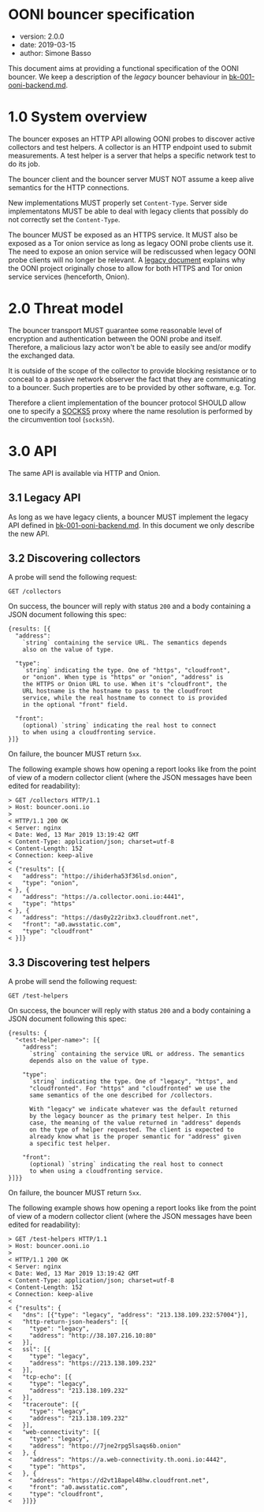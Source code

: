 # OONI bouncer specification

* version: 2.0.0
* date: 2019-03-15
* author: Simone Basso

This document aims at providing a functional specification of the
OONI bouncer. We keep a description of the _legacy_ bouncer behaviour
in [bk-001-ooni-backend.md](bk-001-ooni-backend.md).

# 1.0 System overview

The bouncer exposes an HTTP API allowing OONI probes to discover
active collectors and test helpers. A collector is an HTTP endpoint
used to submit measurements. A test helper is a server that helps
a specific network test to do its job.

The bouncer client and the bouncer server MUST NOT assume a keep
alive semantics for the HTTP connections.

New implementations MUST properly set `Content-Type`. Server side
implementatons MUST be able to deal with legacy clients that possibly
do not correctly set the `Content-Type`.

The bouncer MUST be exposed as an HTTPS service. It MUST also be exposed as
a Tor onion service as long as legacy OONI probe clients use it. The need
to expose an onion service will be rediscussed when legacy OONI probe
clients will no longer be relevant. A [legacy document](
https://ooni.torproject.org/docs/architecture.html)
explains why the OONI project originally chose to allow for both HTTPS
and Tor onion service services (henceforth, Onion).

# 2.0 Threat model

The bouncer transport MUST guarantee some reasonable level of encryption
and authentication between the OONI probe and itself. Therefore, a malicious
lazy actor won't be able to easily see and/or modify the exchanged data.

It is outside of the scope of the collector to provide blocking resistance or
to conceal to a passive network observer the fact that they are communicating to
a bouncer. Such properties are to be provided by other software, e.g. Tor.

Therefore a client implementation of the bouncer protocol SHOULD allow one
to specify a [SOCKS5](https://tools.ietf.org/html/rfc1928) proxy where the
name resolution is performed by the circumvention tool (`socks5h`).

# 3.0 API

The same API is available via HTTP and Onion.

## 3.1 Legacy API

As long as we have legacy clients, a bouncer MUST implement the legacy
API defined in [bk-001-ooni-backend.md](bk-001-ooni-backend.md). In
this document we only describe the new API.

## 3.2 Discovering collectors

A probe will send the following request:

    GET /collectors

On success, the bouncer will reply with status `200` and a body
containing a JSON document following this spec:

    {results: [{
      "address":
        `string` containing the service URL. The semantics depends
        also on the value of type.
      
      "type":
        `string` indicating the type. One of "https", "cloudfront",
        or "onion". When type is "https" or "onion", "address" is
        the HTTPS or Onion URL to use. When it's "cloudfront", the
        URL hostname is the hostname to pass to the cloudfront
        service, while the real hostname to connect to is provided
        in the optional "front" field.
      
      "front":
        (optional) `string` indicating the real host to connect
        to when using a cloudfronting service.
    }]}

On failure, the bouncer MUST return `5xx`.

The following example shows how opening a report looks like from
the point of view of a modern collector client (where the JSON
messages have been edited for readability):

```
> GET /collectors HTTP/1.1
> Host: bouncer.ooni.io
>
< HTTP/1.1 200 OK
< Server: nginx
< Date: Wed, 13 Mar 2019 13:19:42 GMT
< Content-Type: application/json; charset=utf-8
< Content-Length: 152
< Connection: keep-alive
< 
< {"results": [{
<   "address": "httpo://ihiderha53f36lsd.onion",
<   "type": "onion",
< }, {
<   "address": "https://a.collector.ooni.io:4441",
<   "type": "https"
< }, {
<   "address": "https://das0y2z2ribx3.cloudfront.net",
<   "front": "a0.awsstatic.com",
<   "type": "cloudfront"
< }]}
```

## 3.3 Discovering test helpers

A probe will send the following request:

    GET /test-helpers

On success, the bouncer will reply with status `200` and a body
containing a JSON document following this spec:

    {results: {
      "<test-helper-name>": [{
        "address":
          `string` containing the service URL or address. The semantics
          depends also on the value of type.
      
        "type":
          `string` indicating the type. One of "legacy", "https", and
          "cloudfronted". For "https" and "cloudfronted" we use the
          same semantics of the one described for /collectors.

          With "legacy" we indicate whatever was the default returned
          by the legacy bouncer as the primary test helper. In this
          case, the meaning of the value returned in "address" depends
          on the type of helper requested. The client is expected to
          already know what is the proper semantic for "address" given
          a specific test helper.
      
        "front":
          (optional) `string` indicating the real host to connect
          to when using a cloudfronting service.
    }]}}

On failure, the bouncer MUST return `5xx`.

The following example shows how opening a report looks like from
the point of view of a modern collector client (where the JSON
messages have been edited for readability):

```
> GET /test-helpers HTTP/1.1
> Host: bouncer.ooni.io
>
< HTTP/1.1 200 OK
< Server: nginx
< Date: Wed, 13 Mar 2019 13:19:42 GMT
< Content-Type: application/json; charset=utf-8
< Content-Length: 152
< Connection: keep-alive
< 
< {"results": {
<   "dns": [{"type": "legacy", "address": "213.138.109.232:57004"}],
<   "http-return-json-headers": [{
<     "type": "legacy",
<     "address": "http://38.107.216.10:80"
<   }],
<   ssl": [{
<     "type": "legacy",
<     "address": "https://213.138.109.232"
<   }],
<   "tcp-echo": [{
<     "type": "legacy",
<     "address": "213.138.109.232"
<   }],
<   "traceroute": [{
<     "type": "legacy",
<     "address": "213.138.109.232"
<   }],
<   "web-connectivity": [{
<     "type": "legacy",
<     "address": "httpo://7jne2rpg5lsaqs6b.onion"
<   }, {
<     "address": "https://a.web-connectivity.th.ooni.io:4442",
<     "type": "https",
<   }, {
<     "address": "https://d2vt18apel48hw.cloudfront.net",
<     "front": "a0.awsstatic.com",
<     "type": "cloudfront",
<   }]}}
```
